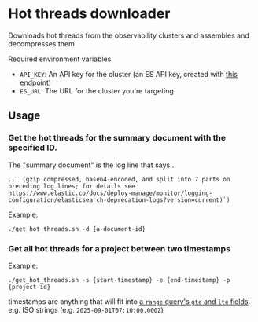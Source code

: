 # Hot threads downloader

Downloads hot threads from the observability clusters and assembles and decompresses them

Required environment variables
- `API_KEY`: An API key for the cluster (an ES API key, created with [this endpoint](https://www.elastic.co/docs/api/doc/elasticsearch/operation/operation-security-create-api-key))
- `ES_URL`: The URL for the cluster you're targeting

## Usage

### Get the hot threads for the summary document with the specified ID.

The "summary document" is the log line that says... 
```
... (gzip compressed, base64-encoded, and split into 7 parts on preceding log lines; for details see https://www.elastic.co/docs/deploy-manage/monitor/logging-configuration/elasticsearch-deprecation-logs?version=current)`)
```
Example:
```
./get_hot_threads.sh -d {a-document-id}
```

### Get all hot threads for a project between two timestamps

Example:

```
./get_hot_threads.sh -s {start-timestamp} -e {end-timestamp} -p {project-id}
```

timestamps are anything that will fit into [a `range` query's `gte` and `lte` fields](https://www.elastic.co/docs/reference/query-languages/query-dsl/query-dsl-range-query#ranges-on-dates). e.g. ISO strings (e.g. `2025-09-01T07:10:00.000Z`)
